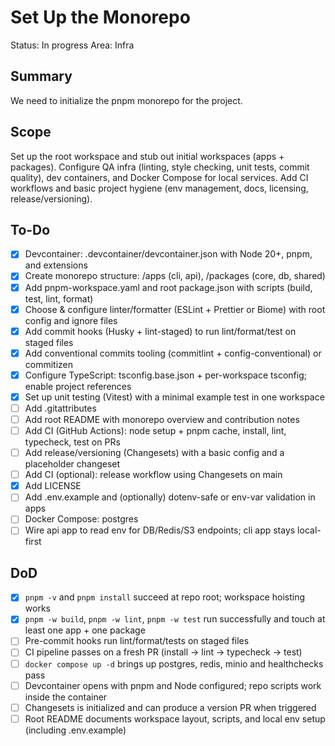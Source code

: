 # Set Up the Monorepo

Status: In progress
Area: Infra

## Summary

We need to initialize the pnpm monorepo for the project.

## Scope

Set up the root workspace and stub out initial workspaces (apps + packages). Configure QA infra (linting, style checking, unit tests, commit quality), dev containers, and Docker Compose for local services. Add CI workflows and basic project hygiene (env management, docs, licensing, release/versioning).

## To-Do

- [x] Devcontainer: .devcontainer/devcontainer.json with Node 20+, pnpm, and extensions
- [x] Create monorepo structure: /apps (cli, api), /packages (core, db, shared)
- [x] Add pnpm-workspace.yaml and root package.json with scripts (build, test, lint, format)
- [x] Choose & configure linter/formatter (ESLint + Prettier or Biome) with root config and ignore files
- [x] Add commit hooks (Husky + lint-staged) to run lint/format/test on staged files
- [x] Add conventional commits tooling (commitlint + config-conventional) or commitizen
- [x] Configure TypeScript: tsconfig.base.json + per-workspace tsconfig; enable project references
- [x] Set up unit testing (Vitest) with a minimal example test in one workspace
- [ ] Add .gitattributes
- [ ] Add root README with monorepo overview and contribution notes
- [ ] Add CI (GitHub Actions): node setup + pnpm cache, install, lint, typecheck, test on PRs
- [ ] Add release/versioning (Changesets) with a basic config and a placeholder changeset
- [ ] Add CI (optional): release workflow using Changesets on main
- [x] Add LICENSE
- [ ] Add .env.example and (optionally) dotenv-safe or env-var validation in apps
- [ ] Docker Compose: postgres
- [ ] Wire api app to read env for DB/Redis/S3 endpoints; cli app stays local-first

## DoD

- [x] `pnpm -v` and `pnpm install` succeed at repo root; workspace hoisting works
- [x] `pnpm -w build`, `pnpm -w lint`, `pnpm -w test` run successfully and touch at least one app + one package
- [ ] Pre-commit hooks run lint/format/tests on staged files
- [ ] CI pipeline passes on a fresh PR (install → lint → typecheck → test)
- [ ] `docker compose up -d` brings up postgres, redis, minio and healthchecks pass
- [ ] Devcontainer opens with pnpm and Node configured; repo scripts work inside the container
- [ ] Changesets is initialized and can produce a version PR when triggered
- [ ] Root README documents workspace layout, scripts, and local env setup (including .env.example)

